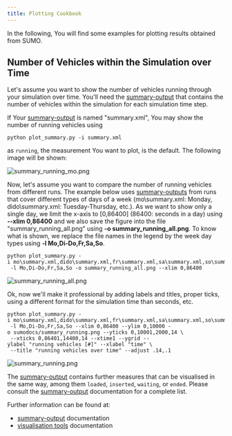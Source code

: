 ```yaml
---
title: Plotting Cookbook
---
```


In the following, You will find some examples for plotting results
obtained from SUMO.

## Number of Vehicles within the Simulation over Time

Let's assume you want to show the number of vehicles running through
your simulation over time. You'll need the
[summary-output](../Simulation/Output/Summary.md) that contains the
number of vehicles within the simulation for each simulation time step.

If Your [summary-output](../Simulation/Output/Summary.md) is named
"summary.xml", You may show the number of running vehicles using

```
python plot_summary.py -i summary.xml
```

as `running`, the measurement You want to
plot, is the default. The following image will be shown:

![summary_running_mo.png](../images/Summary_running_mo.png
"summary_running_mo.png")

Now, let's assume you want to compare the number of running vehicles
from different runs. The example below uses
[summary-outputs](../Simulation/Output/Summary.md) from runs that
cover different types of days of a week (mo\\summary.xml: Monday,
dido\\summary.xml: Tuesday-Thursday, etc.). As we want to show only a
single day, we limit the x-axis to \[0,86400\] (86400: seconds in a day)
using **--xlim 0,86400** and we also save the figure into the file
"summary_running_all.png" using **-o summary_running_all.png**. To know what is shown, we replace
the file names in the legend by the week day types using **-l Mo,Di-Do,Fr,Sa,So**.

```
python plot_summary.py -i mo\summary.xml,dido\summary.xml,fr\summary.xml,sa\summary.xml,so\summary.xml \
 -l Mo,Di-Do,Fr,Sa,So -o summary_running_all.png --xlim 0,86400
```

![summary_running_all.png](../images/Summary_running_all.png
"summary_running_all.png")

Ok, now we'll make it professional by adding labels and titles, proper
ticks, using a different format for the simulation time than seconds,
etc.

```
python plot_summary.py -i mo\summary.xml,dido\summary.xml,fr\summary.xml,sa\summary.xml,so\summary.xml \
 -l Mo,Di-Do,Fr,Sa,So --xlim 0,86400 --ylim 0,10000 -o sumodocs/summary_running.png --yticks 0,10001,2000,14 \
 --xticks 0,86401,14400,14 --xtime1 --ygrid --ylabel "running vehicles [#]" --xlabel "time" \
 --title "running vehicles over time" --adjust .14,.1
```

![summary_running.png](../images/Summary_running.png "summary_running.png")

The [summary-output](../Simulation/Output/Summary.md) contains
further measures that can be visualised in the same way, among them
`loaded`, `inserted`, `waiting`, or `ended`. Please consult the
[summary-output](../Simulation/Output/Summary.md) documentation for
a complete list.

Further information can be found at:

- [summary-output](../Simulation/Output/Summary.md) documentation
- [visualisation tools](../Tools/Visualization.md) documentation
